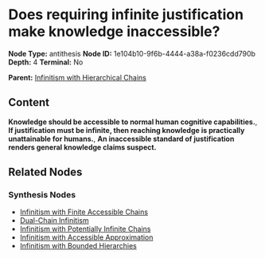 # Does requiring infinite justification make knowledge inaccessible?

**Node Type:** antithesis
**Node ID:** 1e104b10-9f6b-4444-a38a-f0236cdd790b
**Depth:** 4
**Terminal:** No

**Parent:** [Infinitism with Hierarchical Chains](infinitism-with-hierarchical-chains-synthesis-dec508a5-c849-482a-8262-68b12e7fca75.md)

## Content

**Knowledge should be accessible to normal human cognitive capabilities.**, **If justification must be infinite, then reaching knowledge is practically unattainable for humans.**, **An inaccessible standard of justification renders general knowledge claims suspect.**

## Related Nodes

### Synthesis Nodes

- [Infinitism with Finite Accessible Chains](infinitism-with-finite-accessible-chains-synthesis-5ead5e87-6b4e-4851-841f-e226655e9d00.md)
- [Dual-Chain Infinitism](dual-chain-infinitism-synthesis-9f222205-5f0c-4e41-b20f-f06ccaf1f36b.md)
- [Infinitism with Potentially Infinite Chains](infinitism-with-potentially-infinite-chains-synthesis-aaa9e454-7747-42e2-a17d-30b16700bfff.md)
- [Infinitism with Accessible Approximation](infinitism-with-accessible-approximation-synthesis-8cbe05fb-a8bc-467e-9b5f-6e2989b40167.md)
- [Infinitism with Bounded Hierarchies](infinitism-with-bounded-hierarchies-synthesis-0ddc1ea4-b722-4e19-815f-e38e07cf0562.md)
